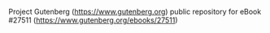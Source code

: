 Project Gutenberg (https://www.gutenberg.org) public repository for eBook #27511 (https://www.gutenberg.org/ebooks/27511)
